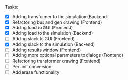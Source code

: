 Tasks:
- [X] Adding transformer to the simulation (Backend)
- [x] Refactoring bus and gen drawing (Frontend)
- [x] Adding load to GUI (Frontend)
- [x] Adding load to the simulation (Backend)
- [ ] Adding slack to GUI (Frontend)
- [x] Adding slack to the simulation (Backend)
- [ ] Adding results window (Frontend)
- [ ] Adding more optional parameters to dialogs (Frontend)
- [ ] Refactoring transformer drawing (Frontend)
- [ ] Per unit conversion
- [ ] Add erase functionality
